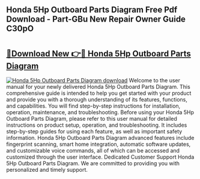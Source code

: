## Honda 5Hp Outboard Parts Diagram Free Pdf Download - Part-GBu New Repair Owner Guide C30pO

# <h2><a href="http://dfi71o3.blite.top/?on=Honda+5Hp+Outboard+Parts+Diagram">🔗Download New 👉🔴 Honda 5Hp Outboard Parts Diagram</a></h2>

[![Honda 5Hp Outboard Parts Diagram download](https://i.imgur.com/lujVjoI.png)](http://dfi71o3.blite.top/?on=Honda+5Hp+Outboard+Parts+Diagram)
Welcome to the user manual for your newly delivered Honda 5Hp Outboard Parts Diagram. This comprehensive guide is intended to help you get started with your product and provide you with a thorough understanding of its features, functions, and capabilities. You will find step-by-step instructions for installation, operation, maintenance, and troubleshooting. Before using your Honda 5Hp Outboard Parts Diagram, please refer to this user manual for detailed instructions on product setup, operation, and troubleshooting. It includes step-by-step guides for using each feature, as well as important safety information. Honda 5Hp Outboard Parts Diagram advanced features include fingerprint scanning, smart home integration, automatic software updates, and customizable voice commands, all of which can be accessed and customized through the user interface. Dedicated Customer Support Honda 5Hp Outboard Parts Diagram. We are committed to providing you with personalized and timely support.
